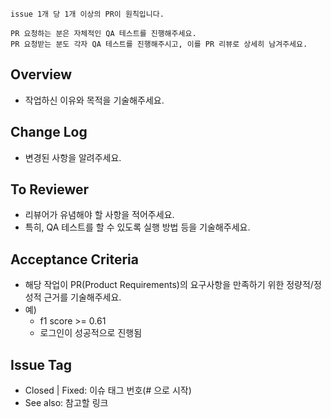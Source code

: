 ```
issue 1개 당 1개 이상의 PR이 원칙입니다.

PR 요청하는 분은 자체적인 QA 테스트를 진행해주세요.
PR 요청받는 분도 각자 QA 테스트를 진행해주시고, 이를 PR 리뷰로 상세히 남겨주세요.
```
## Overview
- 작업하신 이유와 목적을 기술해주세요.
    
## Change Log
- 변경된 사항을 알려주세요.
    
## To Reviewer
- 리뷰어가 유념해야 할 사항을 적어주세요.
- 특히, QA 테스트를 할 수 있도록 실행 방법 등을 기술해주세요.

## Acceptance Criteria
- 해당 작업이 PR(Product Requirements)의 요구사항을 만족하기 위한 정량적/정성적 근거를 기술해주세요.
- 예)
    - f1 score >= 0.61
    - 로그인이 성공적으로 진행됨
    
## Issue Tag
- Closed | Fixed: 이슈 태그 번호(# 으로 시작)
- See also: 참고할 링크